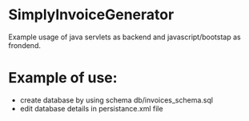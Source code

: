 # SimplyInvoiceGenerator
Example usage of java servlets as backend and javascript/bootstap as frondend.

# Example of use: 
- create database by using schema db/invoices_schema.sql
- edit database details in persistance.xml file
